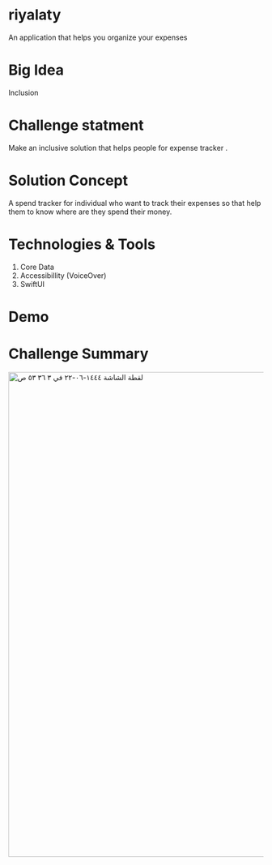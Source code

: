 # riyalaty
An application that helps you organize your expenses
# Big Idea
Inclusion
# Challenge statment
Make an inclusive solution that helps people for expense tracker .
# Solution Concept
A spend tracker for individual who want to  track their expenses so that help them to know where are they spend their money.
# Technologies & Tools
1. Core Data
2. Accessibillity (VoiceOver)
3. SwiftUI
# Demo

# Challenge Summary
<img width="957" alt="‏لقطة الشاشة ١٤٤٤-٠٦-٢٢ في ٣ ٣٦ ٥٣ ص" src="https://user-images.githubusercontent.com/116795488/212503239-e57bddfa-656e-46de-869e-5046b36ecd13.png">
